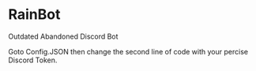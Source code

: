 # RainBot
Outdated Abandoned Discord Bot

Goto Config.JSON then change the second line of code with your percise Discord Token.
